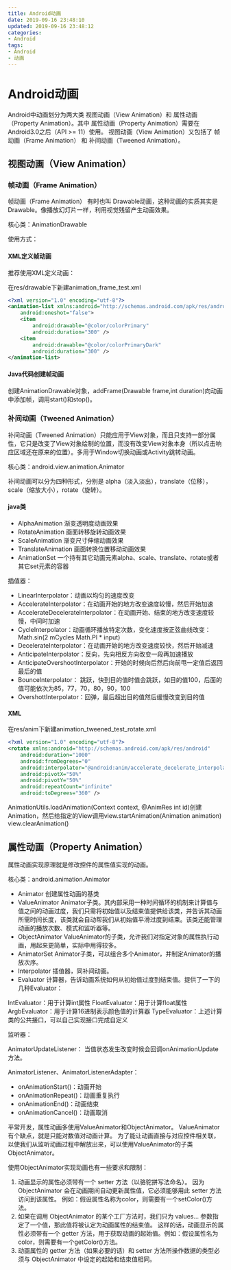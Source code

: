 ```yaml
---
title: Android动画
date: 2019-09-16 23:48:10
updated: 2019-09-16 23:48:12
categories:
- Android
tags:
- Android
- 动画
---
```


# Android动画

Android中动画划分为两大类 视图动画（View Animation）和 属性动画（Property Animation）。其中 属性动画（Property Animation）需要在Android3.0之后（API >= 11）使用。
视图动画（View Animation）又包括了 帧动画（Frame Animation） 和 补间动画（Tweened Animation）。

## 视图动画（View Animation）

### 帧动画（Frame Animation）

帧动画（Frame Animation） 有时也叫 Drawable动画，这种动画的实质其实是Drawable。像播放幻灯片一样，利用视觉残留产生动画效果。

核心类：AnimationDrawable

使用方式：

#### XML定义帧动画

推荐使用XML定义动画：

在res/drawable下新建animation_frame_test.xml

```xml
<?xml version="1.0" encoding="utf-8"?>
<animation-list xmlns:android="http://schemas.android.com/apk/res/android"
    android:oneshot="false">
    <item
        android:drawable="@color/colorPrimary"
        android:duration="300" />
    <item
        android:drawable="@color/colorPrimaryDark"
        android:duration="300" />
</animation-list>
```

#### Java代码创建帧动画

创建AnimationDrawable对象，addFrame(Drawable frame,int duration)向动画中添加帧，调用start()和stop()。

### 补间动画（Tweened Animation）

补间动画（Tweened Animation）只能应用于View对象，而且只支持一部分属性，它只是改变了View对象绘制的位置，而没有改变View对象本身（所以点击响应区域还在原来的位置）。多用于Window切换动画或Activity跳转动画。

核心类：android.view.animation.Animator

补间动画可以分为四种形式，分别是 alpha（淡入淡出），translate（位移），scale（缩放大小），rotate（旋转）。

#### java类

* AlphaAnimation 渐变透明度动画效果
* RotateAnimation 画面转移旋转动画效果
* ScaleAnimation 渐变尺寸伸缩动画效果
* TranslateAnimation 画面转换位置移动动画效果
* AnimationSet 一个持有其它动画元素alpha、scale、translate、rotate或者其它set元素的容器

插值器：

* LinearInterpolator：动画以均匀的速度改变
* AccelerateInterpolator：在动画开始的地方改变速度较慢，然后开始加速
* AccelerateDecelerateInterpolator：在动画开始、结束的地方改变速度较慢，中间时加速
* CycleInterpolator：动画循环播放特定次数，变化速度按正弦曲线改变： Math.sin(2  mCycles  Math.PI * input)
* DecelerateInterpolator：在动画开始的地方改变速度较快，然后开始减速
* AnticipateInterpolator：反向，先向相反方向改变一段再加速播放
* AnticipateOvershootInterpolator：开始的时候向后然后向前甩一定值后返回最后的值
* BounceInterpolator： 跳跃，快到目的值时值会跳跃，如目的值100，后面的值可能依次为85，77，70，80，90，100
* OvershottInterpolator：回弹，最后超出目的值然后缓慢改变到目的值

#### XML

在res/anim下新建animation_tweened_test_rotate.xml

```xml
<?xml version="1.0" encoding="utf-8"?>
<rotate xmlns:android="http://schemas.android.com/apk/res/android"
    android:duration="1000"
    android:fromDegrees="0"
    android:interpolator="@android:anim/accelerate_decelerate_interpolator"
    android:pivotX="50%"
    android:pivotY="50%"
    android:repeatCount="infinite"
    android:toDegrees="360" />
```

AnimationUtils.loadAnimation(Context context, @AnimRes int id)创建Animation，然后给指定的View调用view.startAnimation(Animation animation) view.clearAnimation()

## 属性动画（Property Animation）

属性动画实现原理就是修改控件的属性值实现的动画。

核心类：android.animation.Animator

* Animator 创建属性动画的基类
* ValueAnimator  Animator子类。其内部采用一种时间循环的机制来计算值与值之间的动画过度，我们只需将初始值以及结束值提供给该类，并告诉其动画所需时间长度，该类就会自动帮我们从初始值平滑过度到结束。该类还能管理动画的播放次数、模式和监听器等。
* ObjectAnimator  ValueAnimator的子类，允许我们对指定对象的属性执行动画，用起来更简单，实际中用得较多。
* AnimatorSet  Animator子类，可以组合多个Animator，并制定Animator的播放次序。
* Interpolator 插值器，同补间动画。
* Evaluator 计算器，告诉动画系统如何从初始值过度到结束值。提供了一下的几种Evaluator：

IntEvaluator：用于计算int属性
FloatEvaluator：用于计算float属性
ArgbEvaluator：用于计算16进制表示颜色值的计算器
TypeEvaluator：上述计算类的公共接口，可以自己实现接口完成自定义

监听器：

AnimatorUpdateListener： 当值状态发生改变时候会回调onAnimationUpdate方法。

AnimatorListener、AnimatorListenerAdapter：

* onAnimationStart()：动画开始
* onAnimationRepeat()：动画重复执行
* onAnimationEnd()：动画结束
* onAnimationCancel()：动画取消

平常开发，属性动画多使用ValueAnimator和ObjectAnimator。
ValueAnimator有个缺点，就是只能对数值对动画计算。
为了能让动画直接与对应控件相关联，以使我们从监听动画过程中解放出来，可以使用ValueAnimator的子类ObjectAnimator。

使用ObjectAnimator实现动画也有一些要求和限制：

1. 动画显示的属性必须带有一个 setter 方法（以骆驼拼写法命名）。 因为 ObjectAnimator 会在动画期间自动更新属性值，它必须能够用此 setter 方法访问到该属性。 例如：假设属性名称为color，则需要有一个setColor()方法。
2. 如果在调用 ObjectAnimator 的某个工厂方法时，我们只为 values... 参数指定了一个值，那此值将被认定为动画属性的结束值。 这样的话，动画显示的属性必须带有一个 getter 方法，用于获取动画的起始值。例如：假设属性名为color，则需要有一个getColor()方法。
3. 动画属性的 getter 方法（如果必要的话）和 setter 方法所操作数据的类型必须与 ObjectAnimator 中设定的起始和结束值相同。
